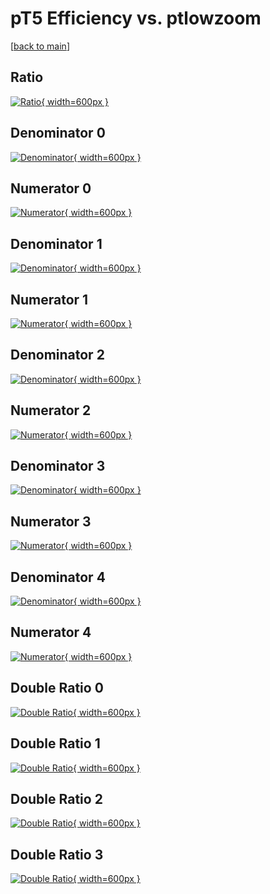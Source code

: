 # pT5 Efficiency vs. ptlowzoom

[[back to main](./)]



## Ratio

[![Ratio](../mtv/var/pT5_base_211_-1_eff_ptlowzoom.png){ width=600px }](../mtv/var/pT5_base_211_-1_eff_ptlowzoom.pdf)

## Denominator 0

[![Denominator](../mtv/den/pT5_base_211_-1_eff_ptlowzoom_den0.png){ width=600px }](../mtv/den/pT5_base_211_-1_eff_ptlowzoom_den0.pdf)

## Numerator 0

[![Numerator](../mtv/num/pT5_base_211_-1_eff_ptlowzoom_num0.png){ width=600px }](../mtv/num/pT5_base_211_-1_eff_ptlowzoom_num0.pdf)

## Denominator 1

[![Denominator](../mtv/den/pT5_base_211_-1_eff_ptlowzoom_den1.png){ width=600px }](../mtv/den/pT5_base_211_-1_eff_ptlowzoom_den1.pdf)

## Numerator 1

[![Numerator](../mtv/num/pT5_base_211_-1_eff_ptlowzoom_num1.png){ width=600px }](../mtv/num/pT5_base_211_-1_eff_ptlowzoom_num1.pdf)

## Denominator 2

[![Denominator](../mtv/den/pT5_base_211_-1_eff_ptlowzoom_den2.png){ width=600px }](../mtv/den/pT5_base_211_-1_eff_ptlowzoom_den2.pdf)

## Numerator 2

[![Numerator](../mtv/num/pT5_base_211_-1_eff_ptlowzoom_num2.png){ width=600px }](../mtv/num/pT5_base_211_-1_eff_ptlowzoom_num2.pdf)

## Denominator 3

[![Denominator](../mtv/den/pT5_base_211_-1_eff_ptlowzoom_den3.png){ width=600px }](../mtv/den/pT5_base_211_-1_eff_ptlowzoom_den3.pdf)

## Numerator 3

[![Numerator](../mtv/num/pT5_base_211_-1_eff_ptlowzoom_num3.png){ width=600px }](../mtv/num/pT5_base_211_-1_eff_ptlowzoom_num3.pdf)

## Denominator 4

[![Denominator](../mtv/den/pT5_base_211_-1_eff_ptlowzoom_den4.png){ width=600px }](../mtv/den/pT5_base_211_-1_eff_ptlowzoom_den4.pdf)

## Numerator 4

[![Numerator](../mtv/num/pT5_base_211_-1_eff_ptlowzoom_num4.png){ width=600px }](../mtv/num/pT5_base_211_-1_eff_ptlowzoom_num4.pdf)

## Double Ratio 0

[![Double Ratio](../mtv/ratio/pT5_base_211_-1_eff_ptlowzoom_ratio0.png){ width=600px }](../mtv/ratio/pT5_base_211_-1_eff_ptlowzoom_ratio0.pdf)

## Double Ratio 1

[![Double Ratio](../mtv/ratio/pT5_base_211_-1_eff_ptlowzoom_ratio1.png){ width=600px }](../mtv/ratio/pT5_base_211_-1_eff_ptlowzoom_ratio1.pdf)

## Double Ratio 2

[![Double Ratio](../mtv/ratio/pT5_base_211_-1_eff_ptlowzoom_ratio2.png){ width=600px }](../mtv/ratio/pT5_base_211_-1_eff_ptlowzoom_ratio2.pdf)

## Double Ratio 3

[![Double Ratio](../mtv/ratio/pT5_base_211_-1_eff_ptlowzoom_ratio3.png){ width=600px }](../mtv/ratio/pT5_base_211_-1_eff_ptlowzoom_ratio3.pdf)

